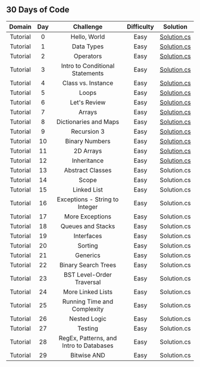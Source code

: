 ## 30 Days of Code ##

|Domain|Day|Challenge|Difficulty|Solution|
|:----:|:-:|:-------:|:--------:|:------:|
|Tutorial|0|Hello, World|Easy|[Solution.cs](https://github.com/DaeunSim/coding-practice/blob/master/HackerRank/30%20Days%20of%20Code/Day%2000%20Hello%2C%20World/Solution.cs)|
|Tutorial|1|Data Types|Easy|[Solution.cs](https://github.com/DaeunSim/coding-practice/blob/master/HackerRank/30%20Days%20of%20Code/Day%2001%20Data%20Types/Solution.cs)|
|Tutorial|2|Operators|Easy|[Solution.cs](https://github.com/DaeunSim/coding-practice/blob/master/HackerRank/30%20Days%20of%20Code/Day%2002%20Operators/Solution.cs)|
|Tutorial|3|Intro to Conditional Statements|Easy|[Solution.cs](https://github.com/DaeunSim/coding-practice/blob/master/HackerRank/30%20Days%20of%20Code/Day%2003%20Conditional%20Statements/Solution.cs)|
|Tutorial|4|Class vs. Instance|Easy|[Solution.cs](https://github.com/DaeunSim/coding-practice/blob/master/HackerRank/30%20Days%20of%20Code/Day%2004%20Class%20vs.%20Instance/Solution.cs)|
|Tutorial|5|Loops|Easy|[Solution.cs](https://github.com/DaeunSim/coding-practice/blob/master/HackerRank/30%20Days%20of%20Code/Day%2005%20Loops/Solution.cs)|
|Tutorial|6|Let's Review|Easy|[Solution.cs](https://github.com/DaeunSim/coding-practice/blob/master/HackerRank/30%20Days%20of%20Code/Day%2006%20Let's%20Review/Solution.cs)|
|Tutorial|7|Arrays|Easy|[Solution.cs](https://github.com/DaeunSim/coding-practice/blob/master/HackerRank/30%20Days%20of%20Code/Day%2007%20Arrays/Solution.cs)|
|Tutorial|8|Dictionaries and Maps|Easy|[Solution.cs](https://github.com/DaeunSim/coding-practice/blob/master/HackerRank/30%20Days%20of%20Code/Day%2008%20Dictionaries%20and%20Maps/Solution.cs)|
|Tutorial|9|Recursion 3|Easy|[Solution.cs](https://github.com/DaeunSim/coding-practice/blob/master/HackerRank/30%20Days%20of%20Code/Day%2009%20Recursion%203/Solution.cs)|
|Tutorial|10|Binary Numbers|Easy|[Solution.cs](https://github.com/DaeunSim/coding-practice/blob/master/HackerRank/30%20Days%20of%20Code/Day%2010%20Binary%20Numbers/Solution.cs)|
|Tutorial|11|2D Arrays|Easy|[Solution.cs](https://github.com/DaeunSim/coding-practice/blob/master/HackerRank/30%20Days%20of%20Code/Day%2011%202D%20Arrays/Solution.cs)|
|Tutorial|12|Inheritance|Easy|[Solution.cs](https://github.com/DaeunSim/coding-practice/blob/master/HackerRank/30%20Days%20of%20Code/Day%2012%20Inheritance/Solution.cs)|
|Tutorial|13|Abstract Classes|Easy|Solution.cs|
|Tutorial|14|Scope|Easy|Solution.cs|
|Tutorial|15|Linked List|Easy|Solution.cs|
|Tutorial|16|Exceptions - String to Integer|Easy|Solution.cs|
|Tutorial|17|More Exceptions|Easy|Solution.cs|
|Tutorial|18|Queues and Stacks|Easy|Solution.cs|
|Tutorial|19|Interfaces|Easy|Solution.cs|
|Tutorial|20|Sorting|Easy|Solution.cs|
|Tutorial|21|Generics|Easy|Solution.cs|
|Tutorial|22|Binary Search Trees|Easy|Solution.cs|
|Tutorial|23|BST Level-Order Traversal|Easy|Solution.cs|
|Tutorial|24|More Linked Lists|Easy|Solution.cs|
|Tutorial|25|Running Time and Complexity|Easy|Solution.cs|
|Tutorial|26|Nested Logic|Easy|Solution.cs|
|Tutorial|27|Testing|Easy|Solution.cs|
|Tutorial|28|RegEx, Patterns, and Intro to Databases|Easy|Solution.cs|
|Tutorial|29|Bitwise AND|Easy|Solution.cs|
